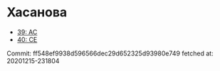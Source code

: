 # Хасанова
- [39: AC](39.md)
- [40: CE](40.md)

Commit: ff548ef9938d596566dec29d652325d93980e749
 fetched at: 20201215-231804
